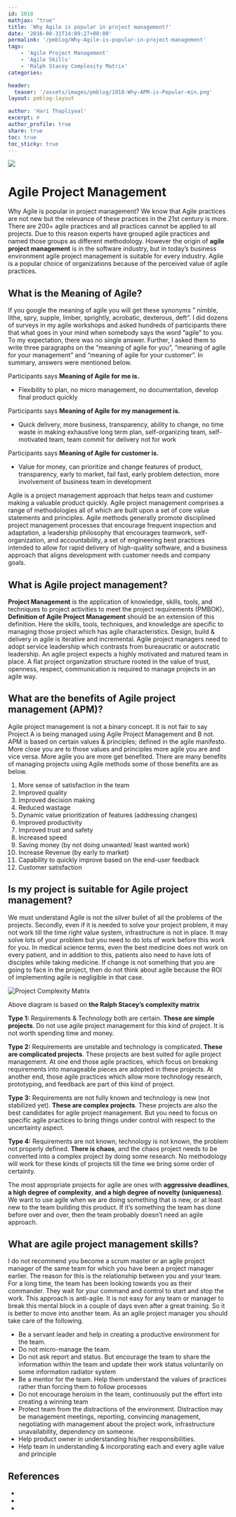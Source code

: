 ```yaml
---
id: 1018   
mathjax: "true"
title: 'Why Agile is popular in project management?'
date: '2016-08-31T14:09:27+00:00'
permalink: '/pmblog/Why-Agile-is-popular-in-project-management'
tags: 
    - 'Agile Project Management'
    - 'Agile Skills'
    - 'Ralph Stacey Complexity Matrix'
categories:

header:
  teaser: '/assets/images/pmblog/1018-Why-APM-is-Popular-min.png'
layout: pmblog-layout 

author: 'Hari Thapliyaal'
excerpt: #
author_profile: true
share: true
toc: true   
toc_sticky: true
---
```

![](/assets/images/pmblog/1018-Why-APM-is-Popular-min.png)   


# Agile Project Management  


Why Agile is popular in project management? We know that Agile practices are not new but the relevance of these practices in the 21st century is more. There are 200+ agile practices and all practices cannot be applied to all projects. Due to this reason experts have grouped agile practices and named those groups as different methodology. However the origin of **agile project management** is in the software industry, but in today’s business environment agile project management is suitable for every industry. Agile is a popular choice of organizations because of the perceived value of agile practices.

## What is the Meaning of Agile?

If you google the meaning of agile you will get these synonyms ” nimble, lithe, spry, supple, limber, sprightly, acrobatic, dexterous, deft”. I did dozens of surveys in my agile workshops and asked hundreds of participants there that what goes in your mind when somebody says the word “agile” to you. To my expectation, there was no single answer. Further, I asked them to write three paragraphs on the “meaning of agile for you”, “meaning of agile for your management” and “meaning of agile for your customer”. In summary, answers were mentioned below.

Participants says **Meaning of Agile for me is.**

- Flexibility to plan, no micro management, no documentation, develop final product quickly

Participants says **Meaning of Agile for my management is.**

- Quick delivery, more business, transparency, ability to change, no time waste in making exhaustive long term plan, self-organizing team, self-motivated team, team commit for delivery not for work

Participants says **Meaning of Agile for customer is.**

- Value for money, can prioritize and change features of product, transparency, early to market, fail fast, early problem detection, more involvement of business team in development

Agile is a project management approach that helps team and customer making a valuable product quickly. Agile project management comprises a range of methodologies all of which are built upon a set of core value statements and principles. Agile methods generally promote disciplined project management processes that encourage frequent inspection and adaptation, a leadership philosophy that encourages teamwork, self-organization, and accountability, a set of engineering best practices intended to allow for rapid delivery of high-quality software, and a business approach that aligns development with customer needs and company goals.

## What is Agile project management?

**Project Management** is the application of knowledge, skills, tools, and techniques to project activities to meet the project requirements (PMBOK)**. Definition of Agile Project Management** should be an extension of this definition. Here the skills, tools, techniques, and knowledge are specific to managing those project which has agile characteristics. Design, build &amp; delivery in agile is iterative and incremental. Agile project managers need to adopt service leadership which contrasts from bureaucratic or autocratic leadership. An agile project expects a highly motivated and matured team in place. A flat project organization structure rooted in the value of trust, openness, respect, communication is required to manage projects in an agile way.

## What are the benefits of Agile project management (APM)?

Agile project management is not a binary concept. It is not fair to say Project A is being managed using Agile Project Management and B not. APM is based on certain values &amp; principles; defined in the agile manifesto. More close you are to those values and principles more agile you are and vice versa. More agile you are more get benefited. There are many benefits of managing projects using Agile methods some of those benefits are as below.

1. More sense of satisfaction in the team
2. Improved quality
3. Improved decision making
4. Reduced wastage
5. Dynamic value prioritization of features (addressing changes)
6. Improved productivity
7. Improved trust and safety
8. Increased speed
9. Saving money (by not doing unwanted/ least wanted work)
10. Increase Revenue (by early to market)
11. Capability to quickly improve based on the end-user feedback
12. Customer satisfaction

## Is my project is suitable for Agile project management?

We must understand Agile is not the silver bullet of all the problems of the projects. Secondly, even if it is needed to solve your project problem, it may not work till the time right value system, infrastructure is not in place. It may solve lots of your problem but you need to do lots of work before this work for you. In medical science terms, even the best medicine does not work on every patient, and in addition to this, patients also need to have lots of disciples while taking medicine. If change is not something that you are going to face in the project, then do not think about agile because the ROI of implementing agile is negligible in that case.

![Project Complexity Matrix](/assets/images/pmlogy/Project-Complexity-Matrix.jpg)

Above diagram is based on **the Ralph Stacey’s complexity matrix**

**Type 1:** Requirements &amp; Technology both are certain. **These are simple projects**. Do not use agile project management for this kind of project. It is not worth spending time and money.

**Type 2:** Requirements are unstable and technology is complicated. **These are complicated projects**. These projects are best suited for agile project management. At one end those agile practices, which focus on breaking requirements into manageable pieces are adopted in these projects. At another end, those agile practices which allow more technology research, prototyping, and feedback are part of this kind of project.

**Type 3:** Requirements are not fully known and technology is new (not stabilized yet). **These are complex projects**. These projects are also the best candidates for agile project management. But you need to focus on specific agile practices to bring things under control with respect to the uncertainty aspect.

**Type 4:** Requirements are not known, technology is not known, the problem not properly defined. **There is chaos**, and the chaos project needs to be converted into a complex project by doing some research. No methodology will work for these kinds of projects till the time we bring some order of certainty.

The most appropriate projects for agile are ones with **aggressive deadlines**, **a high degree of complexity**, **and a high degree of novelty (uniqueness)**. We want to use agile when we are doing something that is new, or at least new to the team building this product. If it’s something the team has done before over and over, then the team probably doesn’t need an agile approach.

## What are agile project management skills?

I do not recommend you become a scrum master or an agile project manager of the same team for which you have been a project manager earlier. The reason for this is the relationship between you and your team. For a long time, the team has been looking towards you as their commander. They wait for your command and control to start and stop the work. This approach is anti-agile. It is not easy for any team or manager to break this mental block in a couple of days even after a great training. So it is better to move into another team. As an agile project manager you should take care of the following.

- Be a servant leader and help in creating a productive environment for the team.
- Do not micro-manage the team.
- Do not ask report and status. But encourage the team to share the information within the team and update their work status voluntarily on some information radiator system
- Be a mentor for the team. Help them understand the values of practices rather than forcing them to follow processes
- Do not encourage heroism in the team, continuously put the effort into creating a winning team
- Protect team from the distractions of the environment. Distraction may be management meetings, reporting, convincing management, negotiating with management about the project work, infrastructure unavailability, dependency on someone.
- Help product owner in understanding his/her responsibilities.
- Help team in understanding &amp; incorporating each and every agile value and principle

## References

- [](https://www.allaboutagile.com/is-agile-development-right-for-your-project)
- [](https://www.cprime.com/resource/white-papers/how-agile-should-your-project-be)
- [](https://www.mountaingoatsoftware.com/blog/deciding-what-kind-of-projects-are-most-suited-for-agile)

